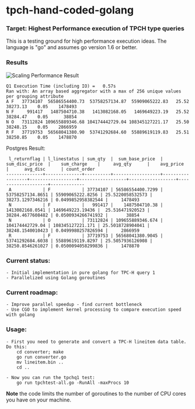 # tpch-hand-coded-golang
### Target: Highest Performance execution of TPCH type queries

This is a testing ground for high performance execution ideas. The language is "go" and assumes go version 1.6 or better.

### Results
![Scaling Performance Result](https://github.com/llonergan/tpch-hand-coded-golang/blob/master/images/scaling-tpchq1-golang.PNG)

```
Q1 Execution Time (including IO) =   0.57s
Ran with: An array based aggregator with a max of 256 unique values per grouping attribute
A F   37734107  56586554400.73  53758257134.87  55909065222.83   25.52 38273.13    0.05    1478493
N F     991417   1487504710.38   1413082168.05   1469649223.19   25.52 38284.47    0.05      38854
N O   73112824 109655889346.68 104174442729.04 108345127221.17   25.50 38248.15    0.05    2866959
R F   37719753  56568041380.90  53741292684.60  55889619119.83   25.51 38250.85    0.05    1478870
```

Postgres Result:
```
 l_returnflag | l_linestatus | sum_qty  |  sum_base_price  |  sum_disc_price  |    sum_charge    |     avg_qty      |    avg_price     |      avg_disc      | count_order
--------------+--------------+----------+------------------+------------------+------------------+------------------+------------------+--------------------+-------------
 A            | F            | 37734107 | 56586554400.7299 | 53758257134.8651 | 55909065222.8256 | 25.5220058532573 | 38273.1297346216 | 0.0499852958382544 |     1478493
 N            | F            |   991417 |    1487504710.38 |  1413082168.0541 | 1469649223.19436 |  25.516471920523 | 38284.4677608482 | 0.0500934266741932 |       38854
 N            | O            | 73112824 | 109655889346.674 |  104174442729.04 | 108345127221.171 | 25.5018728904041 | 38248.1540010423 | 0.0499980257826594 |     2866959
 R            | F            | 37719753 | 56568041380.9045 | 53741292684.6038 | 55889619119.8297 | 25.5057936126908 | 38250.8546261027 | 0.0500094058299836 |     1478870
```


### Current status:
    - Initial implementation in pure golang for TPC-H query 1
    - Parallelized using Golang goroutines

### Current roadmap:
    - Improve parallel speedup - find current bottleneck
    - Use CGO to implement kernel processing to compare execution speed with golang

### Usage:
    - First you need to generate and convert a TPC-H lineitem data table. Do this:
        cd converter; make
        go run converter.go
        mv lineitem.bin ..
        cd ..

    - Now you can run the tpchq1 test:
        go run tpchtest-all.go -RunAll -maxProcs 10

**Note** the code limits the number of goroutines to the number of CPU cores you have on your machine.

